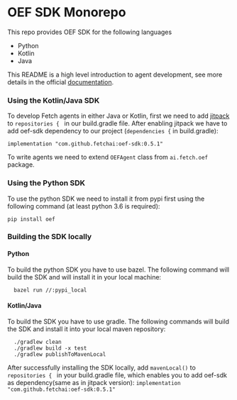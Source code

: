 # OEF SDK Monorepo

This repo provides OEF SDK for the following languages
* Python
* Kotlin
* Java


This README is a high level introduction to agent development, see more details in the official [documentation](https://docs.fetch.ai/oef/).



### Using the Kotlin/Java SDK

   To develop Fetch agents in either Java or Kotlin, first we need to add [jitpack](https://jitpack.io/) to `repositories { ` in our 
   build.gradle file. After enabling jitpack we have to add oef-sdk dependency to our project (`dependencies {` in build.gradle):
   
    implementation "com.github.fetchai:oef-sdk:0.5.1"

To write agents we need to extend `OEFAgent` class from `ai.fetch.oef` package.


### Using the Python SDK

To use the python SDK we need to install it from pypi first using the following command (at least python 3.6 is required):

    pip install oef
    
 

### Building the SDK locally

#### Python
  To build the python SDK you have to use bazel. The following command will build the SDK and will install it in your local machine:
  ```
	bazel run //:pypi_local
  ```

#### Kotlin/Java
  To build the SDK you have to use gradle. The following commands will build the SDK and install it into your local maven repository:
  ```
	./gradlew clean
	./gradlew build -x test
	./gradlew publishToMavenLocal
  ```
  After successfully installing the SDK locally, add `mavenLocal()` to `repositories { ` in your build.gradle file, which
  enables you to add oef-sdk as dependency(same as in jitpack version): `implementation "com.github.fetchai:oef-sdk:0.5.1"`